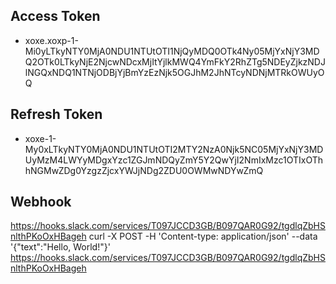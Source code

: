 ## Access Token
- xoxe.xoxp-1-Mi0yLTkyNTY0MjA0NDU1NTUtOTI1NjQyMDQ0OTk4Ny05MjYxNjY3MDQ2OTk0LTkyNjE2NjcwNDcxMjItYjlkMWQ4YmFkY2RhZTg5NDEyZjkzNDJlNGQxNDQ1NTNjODBjYjBmYzEzNjk5OGJhM2JhNTcyNDNjMTRkOWUyOQ
## Refresh Token
- xoxe-1-My0xLTkyNTY0MjA0NDU1NTUtOTI2MTY2NzA0Njk5NC05MjYxNjY3MDUyMzM4LWYyMDgxYzc1ZGJmNDQyZmY5Y2QwYjI2NmIxMzc1OTIxOThhNGMwZDg0YzgzZjcxYWJjNDg2ZDU0OWMwNDYwZmQ

## Webhook
https://hooks.slack.com/services/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
curl -X POST -H 'Content-type: application/json' --data '{"text":"Hello, World!"}' https://hooks.slack.com/services/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
